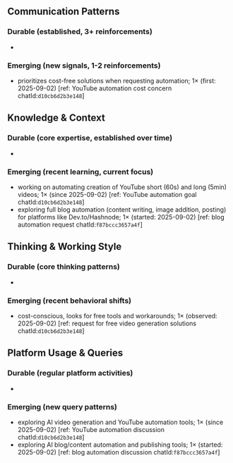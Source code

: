 ## Communication Patterns
### Durable (established, 3+ reinforcements)
- 

### Emerging (new signals, 1-2 reinforcements)
- prioritizes cost-free solutions when requesting automation; 1× (first: 2025-09-02) [ref: YouTube automation cost concern chatId:`d10cb6d2b3e148`]

## Knowledge & Context
### Durable (core expertise, established over time)
- 

### Emerging (recent learning, current focus)  
- working on automating creation of YouTube short (60s) and long (5min) videos; 1× (since 2025-09-02) [ref: YouTube automation goal chatId:`d10cb6d2b3e148`]
- exploring full blog automation (content writing, image addition, posting) for platforms like Dev.to/Hashnode; 1× (started: 2025-09-02) [ref: blog automation request chatId:`f87bccc3657a4f`]

## Thinking & Working Style
### Durable (core thinking patterns)
- 

### Emerging (recent behavioral shifts)
- cost-conscious, looks for free tools and workarounds; 1× (observed: 2025-09-02) [ref: request for free video generation solutions chatId:`d10cb6d2b3e148`]

## Platform Usage & Queries
### Durable (regular platform activities)
- 

### Emerging (new query patterns)
- exploring AI video generation and YouTube automation tools; 1× (since 2025-09-02) [ref: YouTube automation discussion chatId:`d10cb6d2b3e148`]
- exploring AI blog/content automation and publishing tools; 1× (started: 2025-09-02) [ref: blog automation discussion chatId:`f87bccc3657a4f`]